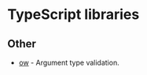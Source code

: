 # TypeScript libraries
## Other
- [ow](https://github.com/sindresorhus/ow) - Argument type validation.